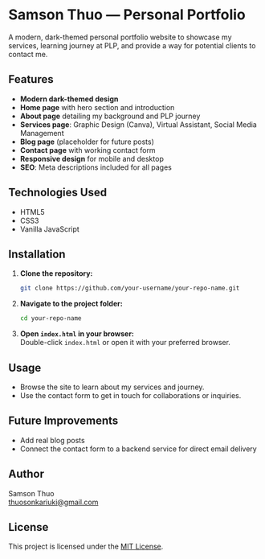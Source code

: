 # Samson Thuo — Personal Portfolio

A modern, dark-themed personal portfolio website to showcase my services, learning journey at PLP, and provide a way for potential clients to contact me.

## Features

- **Modern dark-themed design**
- **Home page** with hero section and introduction
- **About page** detailing my background and PLP journey
- **Services page**: Graphic Design (Canva), Virtual Assistant, Social Media Management
- **Blog page** (placeholder for future posts)
- **Contact page** with working contact form
- **Responsive design** for mobile and desktop
- **SEO**: Meta descriptions included for all pages

## Technologies Used

- HTML5
- CSS3
- Vanilla JavaScript

## Installation

1. **Clone the repository:**
   ```bash
   git clone https://github.com/your-username/your-repo-name.git
   ```
2. **Navigate to the project folder:**
   ```bash
   cd your-repo-name
   ```
3. **Open `index.html` in your browser:**  
   Double-click `index.html` or open it with your preferred browser.

## Usage

- Browse the site to learn about my services and journey.
- Use the contact form to get in touch for collaborations or inquiries.

## Future Improvements

- Add real blog posts
- Connect the contact form to a backend service for direct email delivery

## Author

Samson Thuo  
[thuosonkariuki@gmail.com](mailto:thuosonkariuki@gmail.com)

## License

This project is licensed under the [MIT License](LICENSE).